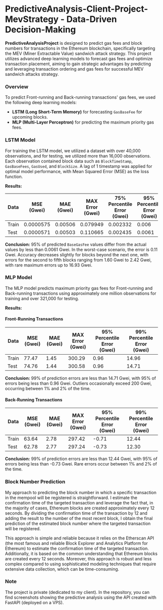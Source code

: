 # PredictiveAnalysis-Client-Project- MevStrategy - Data-Driven Decision-Making

**PredictiveAnalysisProject** is designed to predict gas fees and block numbers for transactions in the Ethereum blockchain, specifically targeting the MEV (Miner Extractable Value) sandwich attack strategy. This project utilizes advanced deep learning models to forecast gas fees and optimize transaction placement, aiming to gain strategic advantages by predicting and leveraging transaction ordering and gas fees for successful MEV sandwich attacks strategy.

### Overview

To predict Front-running and Back-running transactions' gas fees, we used the following deep learning models:

- **LSTM (Long Short-Term Memory)** for forecasting `GasBaseFee` for upcoming blocks.
- **MLP (Multi-Layer Perceptron)** for predicting the maximum priority gas fees.

### LSTM Model

For training the LSTM model, we utilized a dataset with over 40,000 observations, and for testing, we utilized more than 16,000 observations. Each observation contained block data such as `BlockTimeStamp`, `GasBaseFees`, `GasUsed`, and `BlockSize`. A lag of 1 timestamp was applied for optimal model performance, with Mean Squared Error (MSE) as the loss function.

**Results:**

| Data  | MSE (Gwei) | MAE (Gwei) | MAX Error (Gwei) | 75% Percentile Error (Gwei) | 95% Percentile Error (Gwei) |
|-------|------------|------------|------------------|-----------------------------|-----------------------------|
| Train | 0.0000575  | 0.00506    | 0.079949         | 0.002332                    | 0.006                       |
| Test  | 0.0000571  | 0.00503    | 0.110665         | 0.002435                    | 0.0061                      |

**Conclusion:** 95% of predicted `BaseGasFee` values differ from the actual values by less than 0.0061 Gwei. In the worst-case scenario, the error is 0.11 Gwei. Accuracy decreases slightly for blocks beyond the next one, with errors for the second to fifth blocks ranging from 1.60 Gwei to 2.42 Gwei, with rare maximum errors up to 16.93 Gwei.

### MLP Model

The MLP model predicts maximum priority gas fees for Front-running and Back-running transactions using approximately one million observations for training and over 321,000 for testing.

**Results:**

#### Front-Running Transactions

| Data  | MSE (Gwei) | MAE (Gwei) | MAX Error (Gwei) | 95% Percentile Error (Gwei) | 99% Percentile Error (Gwei) |
|-------|------------|------------|------------------|-----------------------------|-----------------------------|
| Train | 77.47      | 1.45       | 300.29           | 0.96                        | 14.96                       |
| Test  | 74.76      | 1.44       | 300.58           | 0.96                        | 14.71                       |

**Conclusion:** 99% of prediction errors are less than 14.71 Gwei, with 95% of errors being less than 0.96 Gwei. Outliers occasionally exceed 200 Gwei, occurring between 1% and 2% of the time.

#### Back-Running Transactions

| Data  | MSE (Gwei) | MAE (Gwei) | MAX Error (Gwei) | 95% Percentile Error (Gwei) | 99% Percentile Error (Gwei) |
|-------|------------|------------|------------------|-----------------------------|-----------------------------|
| Train | 63.64      | 2.78       | 297.42           | -0.71                       | 12.44                       |
| Test  | 62.78      | 2.77       | 297.24           | -0.73                       | 12.30                       |

**Conclusion:** 99% of prediction errors are less than 12.44 Gwei, with 95% of errors being less than -0.73 Gwei. Rare errors occur between 1% and 2% of the time.

### Block Number Prediction

My approach to predicting the block number in which a specific transaction in the mempool will be registered is straightforward. I estimate the confirmation time of the targeted transaction and leverage the fact that, in the majority of cases, Ethereum blocks are created approximately every 12 seconds. By dividing the confirmation time of the transaction by 12 and adding the result to the number of the most recent block, I obtain the final prediction of the estimated block number where the targeted transaction will be registered.

This approach is simple and reliable because it relies on the Etherscan API (the most famous and reliable Block Explorer and Analytics Platform for Ethereum) to estimate the confirmation time of the targeted transaction. Additionally, it is based on the common understanding that Ethereum blocks are created every 12 seconds. Moreover, this approach is robust and less complex compared to using sophisticated modeling techniques that require extensive data collection, which can be time-consuming.

### Note

The project is private (dedicated to my client). In the repository, you can find screenshots showing the predictive analysis using the API created with FastAPI (deployed on a VPS).

